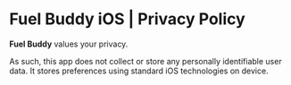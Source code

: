 # Fuel Buddy iOS | Privacy Policy

**Fuel Buddy** values your privacy.

As such, this app does not collect or store any personally identifiable user data. It stores preferences using standard iOS technologies on device.
